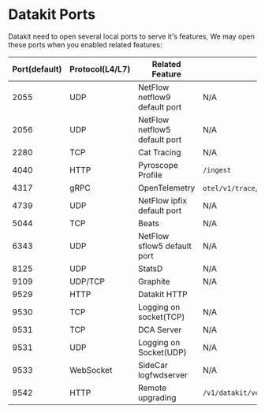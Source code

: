 # Datakit Ports

Datakit need to open several local ports to serve it's features, We may open these ports when you enabled related features:

| Port(default) | Protocol(L4/L7) | Related Feature                | Default route                             |
| ---           | ---             | ---                            | ---                                       |
| 2055          | UDP             | NetFlow netflow9 default port  | N/A                                       |
| 2056          | UDP             | NetFlow netflow5 default port  | N/A                                       |
| 2280          | TCP             | Cat Tracing                    | N/A                                       |
| 4040          | HTTP            | Pyroscope Profile              | `/ingest`                                 |
| 4317          | gRPC            | OpenTelemetry                  | `otel/v1/trace`,`otel/v1/metric`          |
| 4739          | UDP             | NetFlow ipfix default port     | N/A                                       |
| 5044          | TCP             | Beats                          | N/A                                       |
| 6343          | UDP             | NetFlow sflow5 default port    | N/A                                       |
| 8125          | UDP             | StatsD                         | N/A                                       |
| 9109          | UDP/TCP         | Graphite                       | N/A                                       |
| 9529          | HTTP            | Datakit HTTP                   |                                           |
| 9530          | TCP             | Logging on socket(TCP)         | N/A                                       |
| 9531          | TCP             | DCA Server                     | N/A                                       |
| 9531          | UDP             | Logging on Socket(UDP)         | N/A                                       |
| 9533          | WebSocket       | SideCar logfwdserver           | N/A                                       |
| 9542          | HTTP            | Remote upgrading               | `/v1/datakit/version,/v1/datakit/upgrade` |

